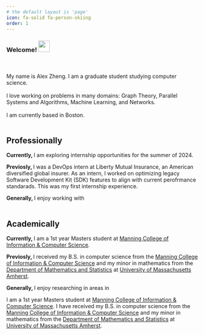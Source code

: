 ```yaml
---
# the default layout is 'page'
icon: fa-solid fa-person-skiing
order: 1
---
```


### Welcome! <img src="https://media.giphy.com/media/hvRJCLFzcasrR4ia7z/giphy.gif" width="30px"/>
<br><br>
My name is Alex Zheng. I am a graduate student studying computer science. 
<br><br>
I love working on problems in many domains: Graph Theory, Parallel Systems and Algorithms, Machine Learning, and Networks.
<br><br>
I am currently based in Boston. 
<br><br>

## Professionally
<strong> Currently, </strong> I am exploring internship opportunities for the summer of 2024. 

<strong> Previosly, </strong> I was a DevOps intern at Liberty Mutual Insurance, an American diversified global insurer. As an intern, I worked on optimizing legacy Software Development Kit (SDK) features to align with current perofrmance standarads. This was my first internship experience.

<strong> Generally, </strong> I enjoy working with 
<br><br>

## Academically

<strong> Currently, </strong>  I am a 1st year Masters student at <a href="https://www.cics.umass.edu/" target="_blank">Manning College of Information & Computer Science</a>. 

<strong> Previosly, </strong> I received my B.S. in computer science from the <a href="https://www.cics.umass.edu/" target="_blank">Manning College of Information & Computer Science</a> and my minor in mathematics from the <a href="https://www.umass.edu/mathematics-statistics/" target="_blank">Department of Mathematics and Statistics</a> at <a href="https://www.umass.edu/" target="_blank">University of Massachusetts Amherst</a>. 

<strong> Generally, </strong> I enjoy researching in areas in 


 I am a 1st year Masters student at <a href="https://www.cics.umass.edu/" target="_blank">Manning College of Information & Computer Science</a>. I have received my B.S. in computer science from the <a href="https://www.cics.umass.edu/" target="_blank">Manning College of Information & Computer Science</a> and my minor in mathematics from the <a href="https://www.umass.edu/mathematics-statistics/" target="_blank">Department of Mathematics and Statistics</a> at <a href="https://www.umass.edu/" target="_blank">University of Massachusetts Amherst</a>. 